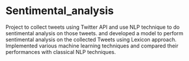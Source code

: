 # Sentimental_analysis
Project to collect tweets using Twitter API and use NLP technique to do sentimental analysis on those tweets.
and developed a model to perform sentimental analysis on the collected Tweets using Lexicon approach. Implemented various machine learning techniques and compared their performances with classical NLP techniques.
